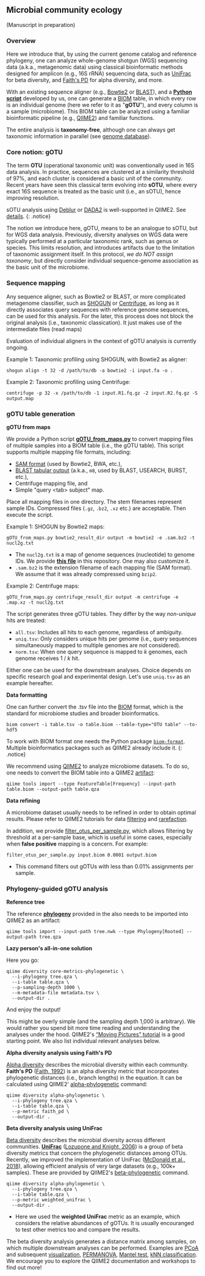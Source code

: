## Microbial community ecology

(Manuscript in preparation)


### Overview

Here we introduce that, by using the current genome catalog and reference phylogeny, one can analyze whole-genome shotgun (WGS) sequencing data (a.k.a., metagenomic data) using classical bioinformatic methods designed for amplicon (e.g., 16S rRNA) sequencing data, such as [UniFrac](https://en.wikipedia.org/wiki/UniFrac) for beta diversity, and [Faith's PD](https://en.wikipedia.org/wiki/Phylogenetic_diversity) for alpha diversity, and more.

With an existing sequence aligner (e.g., [Bowtie2](http://bowtie-bio.sourceforge.net/bowtie2/index.shtml) or [BLAST](https://blast.ncbi.nlm.nih.gov/Blast.cgi)), and a [**Python script**](../code/scripts/gOTU_from_maps.py) developed by us, one can generate a [BIOM](http://biom-format.org/) table, in which every row is an individual genome (here we refer to it as "**gOTU**"), and every column is a sample (microbiome). This BIOM table can be analyzed using a familiar bioinformatic pipeline (e.g., [QIIME2](https://qiime2.org/)) and familiar functions.

The entire analysis is **taxonomy-free**, although one can always get taxonomic information in parallel (see [genome database](genome_database)).


### Core notion: gOTU

The term **OTU** (operational taxonomic unit) was conventionally used in 16S data analysis. In practice, sequences are clustered at a similarity threshold of 97%, and each cluster is considered a basic unit of the community. Recent years have seen this classical term evolving into **sOTU**, where every exact 16S sequence is treated as the basic unit (i.e., an sOTU), hence improving resolution.

sOTU analysis using [Deblur](https://github.com/biocore/deblur) or [DADA2](https://benjjneb.github.io/dada2/) is well-supported in QIIME2. See [details](https://docs.qiime2.org/2019.1/tutorials/qiime2-for-experienced-microbiome-researchers/#denoising).
{: .notice}

The notion we introduce here, gOTU, means to be an analogue to sOTU, but for WGS data analysis. Previously, diversity analyses on WGS data were typically performed at a particular taxonomic rank, such as genus or species. This limits resolution, and introduces artifacts due to the limitation of taxonomic assignment itself. In this protocol, _we do NOT assign taxonomy_, but directly consider individual sequence-genome association as the basic unit of the microbiome.


### Sequence mapping

Any sequence aligner, such as Bowtie2 or BLAST, or more complicated metagenome classifier, such as [SHOGUN](https://github.com/knights-lab/SHOGUN) or [Centrifuge](https://ccb.jhu.edu/software/centrifuge/), as long as it directly associates query sequences with reference genome sequences, can be used for this analysis. For the later, this process does not block the original analysis (i.e., taxonomic classication). It just makes use of the intermediate files (read maps)

Evaluation of individual aligners in the context of gOTU analysis is currently ongoing.

Example 1: Taxonomic profiling using SHOGUN, with Bowtie2 as aligner:

```
shogun align -t 32 -d /path/to/db -a bowtie2 -i input.fa -o .
```

Example 2: Taxonomic profiling using Centrifuge:

```
centrifuge -p 32 -x /path/to/db -1 input.R1.fq.gz -2 input.R2.fq.gz -S output.map
```


### gOTU table generation

**gOTU from maps**

We provide a Python script [**gOTU_from_maps.py**](../code/scripts/gOTU_from_maps.py) to convert mapping files of multiple samples into a BIOM table (i.e., the gOTU table). This script supports multiple mapping file formats, including:
- [SAM format](https://en.wikipedia.org/wiki/SAM_(file_format)) (used by Bowtie2, BWA, etc.),
- [BLAST tabular output](http://www.metagenomics.wiki/tools/blast/blastn-output-format-6) (a.k.a., `m8`, used by BLAST, USEARCH, BURST, etc.),
- Centrifuge mapping file, and
- Simple "query \<tab\> subject" map.

Place all mapping files in one directory. The stem filenames represent sample IDs. Compressed files (`.gz`, `.bz2`, `.xz` etc.) are acceptable. Then execute the script.

Example 1: SHOGUN by Bowtie2 maps:

```
gOTU_from_maps.py bowtie2_result_dir output -m bowtie2 -e .sam.bz2 -t nucl2g.txt
```

- The `nucl2g.txt` is a map of genome sequences (nucleotide) to genome IDs. We provide [**this file**](../data/genomes/nucl2g.txt.bz2) in this repository. One may also customize it.
- `.sam.bz2` is the extension filename of each mapping file (SAM format). We assume that it was already compressed using `bzip2`.

Example 2: Centrifuge maps:

```
gOTU_from_maps.py centrifuge_result_dir output -m centrifuge -e .map.xz -t nucl2g.txt
```

The script generates three gOTU tables. They differ by the way _non-unique_ hits are treated:

- `all.tsv`: Includes all hits to each genome, regardless of ambiguity.
- `uniq.tsv`: Only considers unique hits per genome (i.e., query sequences simultaneously mapped to multiple genomes are not considered).
- `norm.tsv`: When one query sequence is mapped to _k_ genomes, each genome receives 1 / _k_ hit.

Either one can be used for the downstream analyses. Choice depends on specific research goal and experimental design. Let's use `uniq.tsv` as an example hereafter.

**Data formatting**

One can further convert the .tsv file into the [BIOM](http://biom-format.org/) format, which is the standard for microbiome studies and broader bioinformatics.

```
biom convert -i table.tsv -o table.biom --table-type="OTU table" --to-hdf5
```

To work with BIOM format one needs the Python package [`biom-format`](https://pypi.org/project/biom-format/). Multiple bioinformatics packages such as QIIME2 already include it. 
{: .notice}

We recommend using [QIIME2](https://qiime2.org/) to analyze microbiome datasets. To do so, one needs to convert the BIOM table into a QIIME2 [artifact](https://docs.qiime2.org/2019.1/concepts/#data-files-qiime-2-artifacts):

```
qiime tools import --type FeatureTable[Frequency] --input-path table.biom --output-path table.qza
```

**Data refining**

A microbiome dataset usually needs to be refined in order to obtain optimal results. Please refer to QIIME2 tutorials for data [filtering](https://docs.qiime2.org/2019.1/tutorials/filtering/) and [rarefaction](https://docs.qiime2.org/2019.1/plugins/available/feature-table/rarefy/).

In addition, we provide [filter_otus_per_sample.py](../code/scripts/filter_otus_per_sample.py), which allows filtering by threshold at a per-sample base, which is useful in some cases, especially when **false positive** mapping is a concern. For example:

```
filter_otus_per_sample.py input.biom 0.0001 output.biom
```

- This command filters out gOTUs with less than 0.01% assignments per sample.


### Phylogeny-guided gOTU analysis

**Reference tree**

The reference [**phylogeny**](../data/trees/astral/branch_length/cons/collapsed/astral.cons.nid.e5p50.nwk) provided in the also needs to be imported into QIIME2 as an artifact:

```
qiime tools import --input-path tree.nwk --type Phylogeny[Rooted] --output-path tree.qza
```

**Lazy person's all-in-one solution**

Here you go:

```
qiime diversity core-metrics-phylogenetic \
  --i-phylogeny tree.qza \
  --i-table table.qza \
  --p-sampling-depth 1000 \
  --m-metadata-file metadata.tsv \
  --output-dir .
```

And enjoy the output!

This might be overly simple (and the sampling depth 1,000 is arbitrary). We would rather you spend bit more time reading and understanding the analyses under the hood. QIIME2's [“Moving Pictures” tutorial](https://docs.qiime2.org/2019.1/tutorials/moving-pictures/) is a good starting point. We also list individual relevant analyses below.

**Alpha diversity analysis using Faith's PD**

[Alpha diversity](https://en.wikipedia.org/wiki/Alpha_diversity) describes the microbial diversity within each community. **Faith's PD** ([Faith, 1992](https://www.sciencedirect.com/science/article/abs/pii/0006320792912013)) is an alpha diversity metric that incorporates phylogenetic distances (i.e., branch lengths) in the equation. It can be calculated using QIIME2' [alpha-phylogenetic](https://docs.qiime2.org/2019.1/plugins/available/diversity/alpha-phylogenetic/) command:

```
qiime diversity alpha-phylogenetic \
  --i-phylogeny tree.qza \
  --i-table table.qza \
  --p-metric faith_pd \
  --output-dir .
```

**Beta diversity analysis using UniFrac**

[Beta diversity](https://en.wikipedia.org/wiki/Beta_diversity) describes the microbial diversity across different communities. [**UniFrac**](https://en.wikipedia.org/wiki/UniFrac) ([Lozupone and Knight, 2006](https://aem.asm.org/content/71/12/8228)) is a group of beta diversity metrics that concern the phylogenetic distances among OTUs. Recently, we improved the implementation of UniFrac ([McDonald et al., 2018](https://www.nature.com/articles/s41592-018-0187-8)), allowing efficient analysis of very large datasets (e.g., 100k+ samples). These are provided by QIIME2's [beta-phylogenetic](https://docs.qiime2.org/2019.1/plugins/available/diversity/beta-phylogenetic/) command.

```
qiime diversity alpha-phylogenetic \
  --i-phylogeny tree.qza \
  --i-table table.qza \
  --p-metric weighted_unifrac \
  --output-dir .
```

- Here we used the **weighted UniFrac** metric as an example, which considers the relative abundances of gOTUs. It is usually encouranged to test other metrics too and compare the results.

The beta diversity analysis generates a distance matrix among samples, on which multiple downstream analyses can be performed. Examples are [PCoA](https://docs.qiime2.org/2019.1/plugins/available/diversity/pcoa/) and subsequent [visualization](https://docs.qiime2.org/2019.1/plugins/available/emperor/plot/), [PERMANOVA](https://docs.qiime2.org/2019.1/plugins/available/diversity/beta-group-significance/), [Mantel test](https://docs.qiime2.org/2019.1/plugins/available/diversity/mantel/), [kNN classification](https://docs.qiime2.org/2019.1/plugins/available/sample-classifier/classify-samples-from-dist/). We encourage you to explore the QIIME2 documentation and workshops to find out more!
